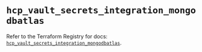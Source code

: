 # `hcp_vault_secrets_integration_mongodbatlas`

Refer to the Terraform Registry for docs: [`hcp_vault_secrets_integration_mongodbatlas`](https://registry.terraform.io/providers/hashicorp/hcp/0.108.0/docs/resources/vault_secrets_integration_mongodbatlas).
